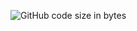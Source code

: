 ![GitHub code size in bytes](https://img.shields.io/github/languages/code-size/QWERx29/My-Codes-and-Docs)

